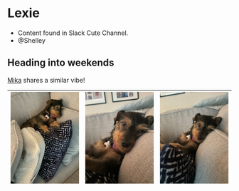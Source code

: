 # Lexie

- Content found in Slack Cute Channel.
- @Shelley

## Heading into weekends
[Mika](./Mika.md) shares a similar vibe!

| ![Image 1](./img/lexie-0.jpg) | ![Image 2](./img/lexie-1.jpg) | ![Image 3](./img/lexie-2.jpg) |
|----------------------------|----------------------------|----------------------------|

